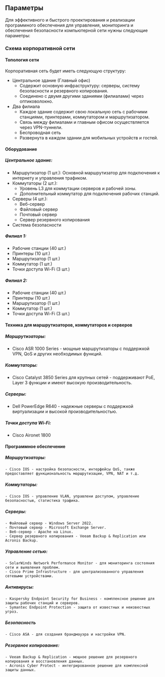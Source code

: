 ## Параметры
Для эффективного и быстрого проектирования и реализации программного обеспечения для управления, мониторинга и обеспечения безопасности компьютерной сети нужны следующие параметры:

### Схема корпоративной сети

#### Топология сети

Корпоративная сеть будет иметь следующую структуру:
- Центральное здание (Главный офис)
    - Содержит основную инфраструктуру: серверы, систему безопасности и резервного копирования.
    - Соединено с двумя другими зданиями (филиалами) через оптиковолокно.
- Два филиала
    - Каждое здание содержит свою локальную сеть с рабочими станциями, принтерами, коммутатором и маршрутизатором.
    - Связь между филиалами и главным офисом осуществляется через VPN-туннели.
    - Беспроводная сеть
    - Развернута в каждом здании для мобильных устройств и гостей.


#### Оборудование

##### Центральное здание:
- Маршрутизатор (1 шт.): Основной маршрутизатор для подключения к интернету и управления трафиком.
- Коммутаторы (2 шт.):
    - Уровень L3 для коммутации серверов и рабочей зоны.
    - Дополнительный коммутатор для подключения рабочих станций.
- Серверы (4 шт.):
    - Веб-сервер
    - Файловый сервер
    - Почтовый сервер
    - Сервер резервного копирования
- Система безопасности

##### Филиал 1:
- Рабочие станции (40 шт.)
- Принтеры (10 шт.)
- Маршрутизатор (1 шт.)
- Коммутатор (1 шт.)
- Точки доступа Wi-Fi (3 шт.)

##### Филиал 2:
- Рабочие станции (40 шт.)
- Принтеры (10 шт.)
- Маршрутизатор (1 шт.)
- Коммутатор (1 шт.)
- Точки доступа Wi-Fi (3 шт.)


#### Техника для маршрутизаторов, коммутаторов и серверов

##### Маршрутизаторы:
- Cisco ASR 1000 Series - мощные маршрутизаторы с поддержкой VPN, QoS и других необходимых функций.

##### Коммутаторы:
- Cisco Catalyst 3850 Series для крупных сетей - поддерживают PoE, Layer 3 функции и имеют высокую производительность.

##### Серверы:
- Dell PowerEdge R640 - надежные серверы с поддержкой виртуализации и высокой производительностью.

##### Точки доступа Wi-Fi:
- Cisco Aironet 1800


#### Программное обеспечение

##### Маршрутизаторы:
    - Cisco IOS - настройка безопасности, интерфейсы QoS, также предоставляет функциональность маршрутизации, VPN, NAT и т.д.
 
##### Коммутаторы:
    - Cisco IOS - управление VLAN, управлени доступом, управление безопасностью, статистика трафика.

##### Серверы:
    - Файловый сервер - Windows Server 2022.
    - Почтовый сервер - Microsoft Exchange Server.
    - Веб-сервер - Apache на Linux.
    - Сервер резервного копирования - Veeam Backup & Replication или Acronis Backup.

##### Управление сетью:
    - SolarWinds Network Performance Monitor - для мониторинга состояния сети и выявления проблем.
    - Cisco Prime Infrastructure - для централизованного управления сетевыми устройствами.

##### Антивирусы:
    - Kaspersky Endpoint Security for Business - комплексное решение для защиты рабочих станций и серверов.
    - Symantec Endpoint Protection - защита от известных и неизвестных угроз.

##### Безопасность
    - Cisco ASA - для создания брандмауэра и настройки VPN.

##### Резервное копирование:
    - Veeam Backup & Replication - мощное решение для резервного копирования и восстановления данных.
    - Acronis Cyber Protect - интегрированное решение для комплексной защиты данных.



